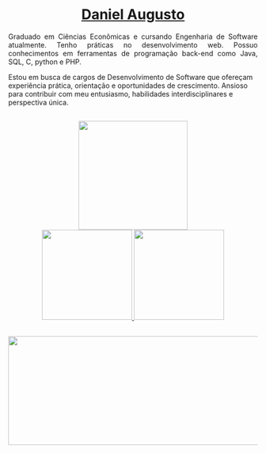 <div style="text-align: center;">
    <h1 align="center">
        <a href="https://github.com/danielssaugusto/">
            <span>Daniel Augusto</span>
        </a>
    </h1>
</div>

<p align="justify">Graduado em Ciências Econômicas e cursando Engenharia de Software atualmente. Tenho práticas no desenvolvimento web. Possuo conhecimentos em ferramentas de programação back-end como Java, SQL, C, python e PHP.

Estou em busca de cargos de Desenvolvimento de Software que ofereçam experiência prática, orientação e oportunidades de crescimento. Ansioso para contribuir com meu entusiasmo, habilidades interdisciplinares e perspectiva única.
</p>

##
<div align="center">
    <img height="220em" src="https://streak-stats.demolab.com/?user=danielssaugusto&theme=tokyonight&background=000&border=5800FF&dates=FFF)](https://git.io/streak-stats" />
</div>

<div align="center">
  <a href="https://github.com/danielssaugusto">
  <img height="182em" src="https://github-readme-stats.vercel.app/api?username=danielssaugusto&show_icons=true&theme=tokyonight&hide_border=true&include_all_commits=true&count_private=true" />
  <img height="182em" src="https://github-readme-stats.vercel.app/api/top-langs/?username=danielssaugusto&layout=compact&langs_count=16&theme=tokyonight&hide_border=true" />
</div>

##

<p align="center">
  <img width="800" height="220" src="https://media2.giphy.com/media/v1.Y2lkPTc5MGI3NjExb3A0OHJiaGFhejkxZ3pxOHNtNnRxbHgzYndxeGh4dTlhejd3NDBuYyZlcD12MV9pbnRlcm5hbF9naWZfYnlfaWQmY3Q9Zw/yl3XErRq8qmmA/giphy.webp">
</p>

